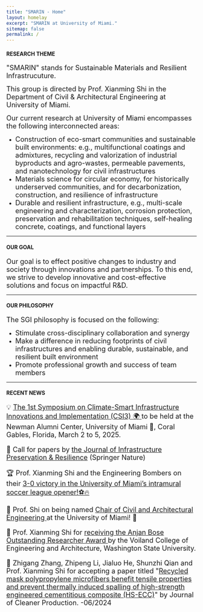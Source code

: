 ```yaml
---
title: "SMARIN - Home"
layout: homelay
excerpt: "SMARIN at University of Miami."
sitemap: false
permalink: /
---
```


<h4>RESEARCH THEME</h4>
<p><font size=4>"SMARIN" stands for Sustainable Materials and Resilient Infrastrucuture. </font></p>
<p><font size=4> This group is directed by Prof. Xianming Shi in the Department of Civil & Architectural Engineering at University of Miami. </font></p>
<font size=4>Our current research at University of Miami encompasses the following interconnected areas:</font>
<ul >
    <li><font size=4>Construction of eco-smart communities and sustainable built environments: e.g., multifunctional coatings and admixtures, recycling and valorization of industrial byproducts and agro-wastes, permeable pavements, and nanotechnology for civil infrastructures</font></li>
    <li><font size=4>Materials science for circular economy, for historically underserved communities, and for decarbonization, construction, and resilience of infrastructure</font></li>
    <li><font size=4>Durable and resilient infrastructure, e.g., multi-scale engineering and characterization, corrosion protection, preservation and rehabilitation techniques, self-healing concrete, coatings, and functional layers</font></li>
</ul>
<hr />

<h4>OUR GOAL</h4>
<p><font size=4>Our goal is to effect positive changes to industry and society through innovations and partnerships. To this end, we strive to develop innovative and cost-effective solutions and focus on impactful R&D.</font></p>
<hr />

<h4>OUR PHILOSOPHY</h4>
<p><font size=4>The SGI philosophy is focused on the following:</font></p>
<ul >
<li><font size=4>Stimulate cross-disciplinary collaboration and synergy</font></li>
<li><font size=4>Make a difference in reducing footprints of civil infrastructures and enabling durable, sustainable, and resilient built environment</font></li>
<li><font size=4>Promote professional growth and success of team members</font></li>
</ul>
<hr />

<h4>RECENT NEWS</h4>
<p><font size=4>💡 <a href="https://tridurle.wsu.edu/tridurle-university-of-miami-symposium-2025/"> The 1st Symposium on Climate-Smart Infrastructure Innovations and Implementation (CSI3) 🌍 </a>to be held at the Newman Alumni Center, University of Miami 🙌, Coral Gables, Florida, March 2 to 5, 2025.</p>
    
<p><font size="4">
  <span style="animation: blink 1s infinite;">🌟</span> 
  Call for papers by <a href="https://lnkd.in/geBF_yCZ">the Journal of Infrastructure Preservation & Resilience</a> (Springer Nature)
</font></p>

<style>
  @keyframes blink {
    0% { opacity: 1; }
    50% { opacity: 0; }
    100% { opacity: 1; }
  }
</style>


    
<p><font size=4>🏆 Prof. Xianming Shi and the Engineering Bombers on their <a href="https://www.linkedin.com/feed/update/urn:li:activity:7263661365251190784/"> 3-0 victory in the University of Miami’s intramural soccer league opener!⚽🔥</a></p>

<p><font size=4> 👑 Prof. Shi on being named <a href="https://news.miami.edu/coe/stories/2024/08/construction-materials-expert-to-lead-civil-and-architectural-engineering-department.html"> Chair of Civil and Architectural Engineering </a> at the University of Miami! 🙌</p>

<p><font size=4> 🥇 Prof. Xianming Shi for <a href="https://www.linkedin.com/posts/xianmingshi_i-am-humbled-by-the-honor-of-receiving-the-activity-7194155375028232192-64Yp/"> receiving the Anjan Bose Outstanding Researcher Award </a> by the Voiland College of Engineering and Architecture, Washington State University.</p>
    
<p><font size=4> 🎉 Zhigang Zhang, Zhipeng Li, Jialuo He, Shunzhi Qian and Prof. Xianming Shi for accepting a paper titled "<a href="https://doi.org/10.1016/j.jclepro.2024.142476">Recycled mask polypropylene microfibers benefit tensile properties and prevent thermally induced spalling of high-strength engineered cementitious composite (HS-ECC)</a>" by Journal of Cleaner Production. -06/2024</font></p>

<div style="width: 300px; height: 300px;">
  <script type="text/javascript" id="clstr_globe" src="//clustrmaps.com/globe.js?d=zLEYu_qp3LhWBE4uAnpL7JkaDmDtH8ehrQqWco6hNvw"></script>
</div>



